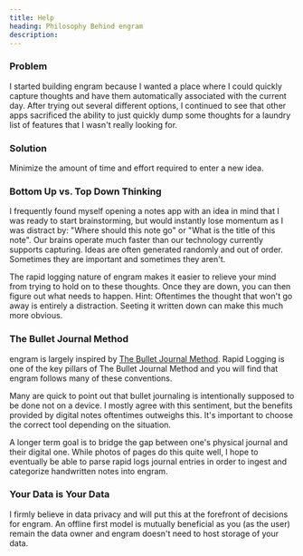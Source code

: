 ```yaml
---
title: Help
heading: Philosophy Behind engram
description: 
---
```


### Problem

I started building engram because I wanted a place where I could quickly capture thoughts and have them automatically associated with the current day.  After trying out several different options, I continued to see that other apps sacrificed the ability to just quickly dump some thoughts for a laundry list of features that I wasn't really looking for.

### Solution

Minimize the amount of time and effort required to enter a new idea. 

### Bottom Up vs. Top Down Thinking

I frequently found myself opening a notes app with an idea in mind that I was ready to start brainstorming, but would instantly lose momentum as I was distract by: "Where should this note go" or "What is the title of this note".  Our brains operate much faster than our technology currently supports capturing.  Ideas are often generated randomly and out of order.  Sometimes they are important and sometimes they aren't.  

The rapid logging nature of engram makes it easier to relieve your mind from trying to hold on to these thoughts.  Once they are down, you can then figure out what needs to happen.  Hint: Oftentimes the thought that won't go away is entirely a distraction.  Seeting it written down can make this much more obvious.

### The Bullet Journal Method

engram is largely inspired by [The Bullet Journal Method](https://bulletjournal.com/pages/learn).  Rapid Logging is one of the key pillars of The Bullet Journal Method and you will find that engram follows many of these conventions.

Many are quick to point out that bullet journaling is intentionally supposed to be done not on a device. I mostly agree with this sentiment, but the benefits provided by digital notes oftentimes outweighs this. It's important to choose the correct tool depending on the situation.  

A longer term goal is to bridge the gap between one's physical journal and their digital one.  While photos of pages do this quite well, I hope to eventually be able to parse rapid logs journal entries in order to ingest and categorize handwritten notes into engram.

### Your Data is Your Data

I firmly believe in data privacy and will put this at the forefront of decisions for engram.  An offline first model is mutually beneficial as you (as the user) remain the data owner and engram doesn't need to host storage of your data. 